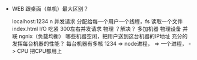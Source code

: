 - WEB 跟桌面（单机）最大区别？

  localhost:1234     n
  并发请求 
  分配给每一个用户一个线程，fs 读取一个文件 index.html
  I/O 吃紧 300左右并发请求 物理
  ？解决？ 多加机器 物理设备 并联 
  ngnix（负载均衡） 哪些机器空闲，把用户送到这台机器的IP地址
  充分的发挥每台机器的性能？
  每台机器有多核
  1234 => node进程， => 一个进程， -> CPU 把CPU都用上